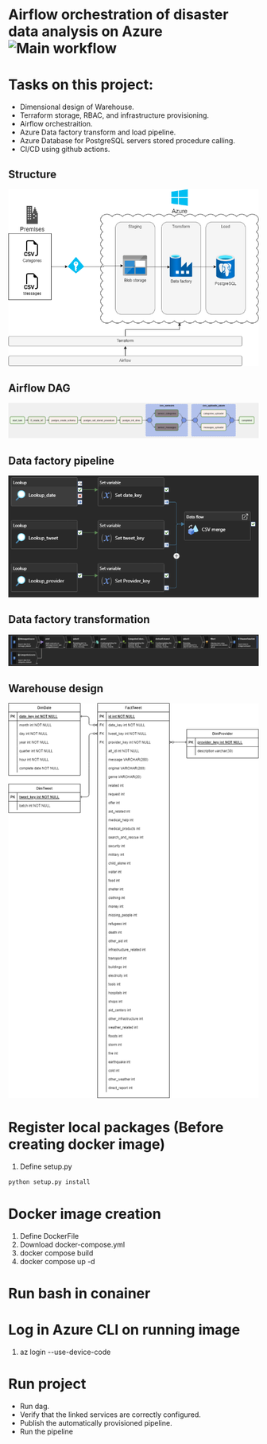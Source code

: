 # Airflow orchestration of disaster data analysis on Azure ![Main workflow](https://github.com/lui91/airflow_ingestion/actions/workflows/python-app.yml/badge.svg)

# Tasks on this project:

- Dimensional design of Warehouse.
- Terraform storage, RBAC, and infrastructure provisioning.
- Airflow orchestraition.
- Azure Data factory transform and load pipeline.
- Azure Database for PostgreSQL servers stored procedure calling.
- CI/CD using github actions.

## Structure

![General process](/diagram/general.drawio.png "General process")

## Airflow DAG

![Airflow process](/imgs/airflow_dag.png "Airflow process")

## Data factory pipeline

![Data factory](/imgs/pipeline.png "Data factory pipeline")

## Data factory transformation

![Data factory](/imgs/azure_data_factory.png "Data factory transformation")

## Warehouse design

![Warehouse design](/diagram/shema%20diagram.drawio.png "Schema design")

# Register local packages (Before creating docker image)

1. Define setup.py

```python
python setup.py install
```

# Docker image creation

1. Define DockerFile
2. Download docker-compose.yml
3. docker compose build
4. docker compose up -d

# Run bash in conainer

# Log in Azure CLI on running image

1. az login --use-device-code

# Run project

- Run dag.
- Verify that the linked services are correctly configured.
- Publish the automatically provisioned pipeline.
- Run the pipeline
